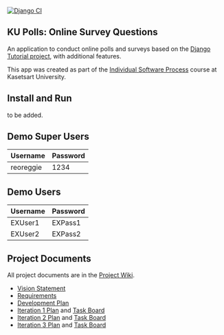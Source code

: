 [![Django CI](https://github.com/ReggieReo/ku-polls/actions/workflows/django.yml/badge.svg)](https://github.com/ReggieReo/ku-polls/actions/workflows/django.yml)
## KU Polls: Online Survey Questions 

An application to conduct online polls and surveys based
on the [Django Tutorial project][django-tutorial], with
additional features.

This app was created as part of the [Individual Software Process](
https://cpske.github.io/ISP) course at Kasetsart University.

## Install and Run

to be added.

## Demo Super Users

|   Username  | Password        |
|-------------|-----------------|
|   reoreggie   | 1234 |

## Demo Users
|   Username  | Password        |
|-------------|-----------------|
|   EXUser1   | EXPass1 |
|   EXUser2   | EXPass2 |

## Project Documents

All project documents are in the [Project Wiki](../../wiki/Home).

- [Vision Statement](../../wiki/Vision%20Statement)
- [Requirements](../../wiki/Requirements)
- [Development Plan](../../wiki/Development%20Plan)
- [Iteration 1 Plan](../../wiki/Iteration%201%20Plan) and [Task Board](https://github.com/users/ReggieReo/projects/1/views/2)
- [Iteration 2 Plan](../../wiki/Iteration%202%20Plan) and [Task Board](https://github.com/users/ReggieReo/projects/1/views/3)
- [Iteration 3 Plan](../../wiki/Iteration%203%20Plan) and [Task Board](https://github.com/users/ReggieReo/projects/1/views/4)

[django-tutorial]: (https://developer.mozilla.org/en-US/docs/Learn/Server-side/Django/Tutorial_local_library_website)
